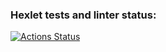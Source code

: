 ### Hexlet tests and linter status:
[![Actions Status](https://github.com/shmlvdr/qa-auto-engineer-javascript-project-44/actions/workflows/hexlet-check.yml/badge.svg)](https://github.com/shmlvdr/qa-auto-engineer-javascript-project-44/actions)
